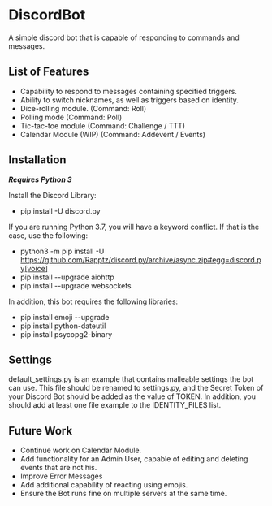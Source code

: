 # DiscordBot
A simple discord bot that is capable of responding to commands and messages.

## List of Features

- Capability to respond to messages containing specified triggers.
- Ability to switch nicknames, as well as triggers based on identity.
- Dice-rolling module. (Command: Roll)
- Polling mode (Command: Poll)
- Tic-tac-toe module (Command: Challenge / TTT)
- Calendar Module (WIP) (Command: Addevent / Events)

## Installation
***Requires Python 3***

Install the Discord Library:
- pip install -U discord.py

If you are running Python 3.7, you will have a keyword conflict. If that is the case, use the following:
- python3 -m pip install -U https://github.com/Rapptz/discord.py/archive/async.zip#egg=discord.py[voice]
- pip install --upgrade aiohttp
- pip install --upgrade websockets

In addition, this bot requires the following libraries:
- pip install emoji --upgrade
- pip install python-dateutil
- pip install psycopg2-binary

## Settings
default_settings.py is an example that contains malleable settings the bot can use.
This file should be renamed to settings.py, and the Secret Token of your Discord Bot should be added as the value of TOKEN.
In addition, you should add at least one file example to the IDENTITY_FILES list.

## Future Work
- Continue work on Calendar Module.
- Add functionality for an Admin User, capable of editing and deleting events that are not his.
- Improve Error Messages
- Add additional capability of reacting using emojis.
- Ensure the Bot runs fine on multiple servers at the same time.